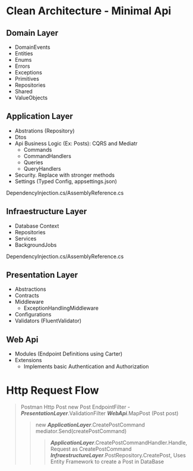 # Clean Architecture - Minimal Api 

## Domain Layer
- DomainEvents
- Entities
- Enums
- Errors
- Exceptions
- Primitives
- Repositories
- Shared
- ValueObjects

## Application Layer
- Abstrations (Repository)
- Dtos
- Api Business Logic (Ex: Posts): CQRS and Mediatr
  - Commands
  - CommandHandlers
  - Queries
  - QueryHandlers
- Security. Replace with stronger methods
- Settings (Typed Config, appsettings.json)

DependencyInjection.cs/AssemblyReference.cs

## Infraestructure Layer
- Database Context
- Repositories
- Services
- BackgroundJobs

DependencyInjection.cs/AssemblyReference.cs

## Presentation Layer
- Abstractions
- Contracts
- Middleware
  - ExceptionHandlingMiddleware
- Configurations
- Validators (FluentValidator)

## Web Api
- Modules (Endpoint Definitions using Carter)
- Extensions
  - Implements basic Authentication and Authorization


# Http Request Flow
>Postman Http Post new Post
>EndpointFilter - ***PresentationLayer***.ValidationFilter<Post>
>***WebApi***.MapPost (Post post)
>>new ***ApplicationLayer***.CreatePostCommand
>>mediator.Send(createPostCommand)
>>>***ApplicationLayer***.CreatePostCommandHandler.Handle, Request as CreatePostCommand
>>>***InfraestructureLayer***.PostRepository.CreatePost, Uses Entity Framework to create a Post in DataBase